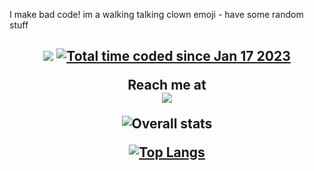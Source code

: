 I make bad code! im a walking talking clown emoji - have some random stuff

<h2 align="center">
<img src="https://komarev.com/ghpvc/?username=Kathund">
<a href="https://wakatime.com/@2b7c6789-3672-4def-94e6-41ba1c8749a3"><img src="https://wakatime.com/badge/user/2b7c6789-3672-4def-94e6-41ba1c8749a3.svg" alt="Total time coded since Jan 17 2023" /></a>
    

**Reach me at**<br>
<img src="https://discord.c99.nl/widget/theme-3/608584543506530314.png">

![Overall stats](https://github-readme-stats.vercel.app/api?username=kathund&theme=vue-dark&show_icons=true&count_private=true)

[![Top Langs](https://github-readme-stats.vercel.app/api/top-langs/?username=kathund&theme=vue-dark)](https://github.com/anuraghazra/github-readme-stats)
